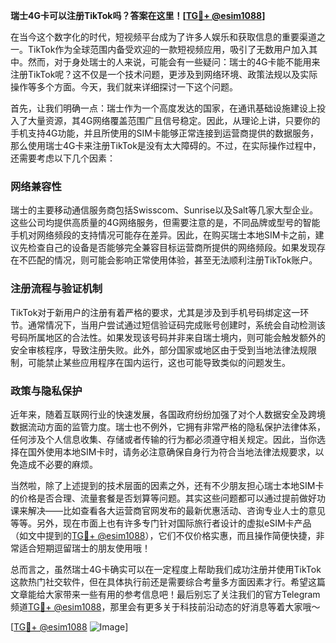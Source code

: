 **瑞士4G卡可以注册TikTok吗？答案在这里！[[TG💪+ @esim1088](https://t.me/s/esim1088)]**

在当今这个数字化的时代，短视频平台成为了许多人娱乐和获取信息的重要渠道之一。TikTok作为全球范围内备受欢迎的一款短视频应用，吸引了无数用户加入其中。然而，对于身处瑞士的人来说，可能会有一些疑问：瑞士的4G卡能不能用来注册TikTok呢？这不仅是一个技术问题，更涉及到网络环境、政策法规以及实际操作等多个方面。今天，我们就来详细探讨一下这个问题。

首先，让我们明确一点：瑞士作为一个高度发达的国家，在通讯基础设施建设上投入了大量资源，其4G网络覆盖范围广且信号稳定。因此，从理论上讲，只要你的手机支持4G功能，并且所使用的SIM卡能够正常连接到运营商提供的数据服务，那么使用瑞士4G卡来注册TikTok是没有太大障碍的。不过，在实际操作过程中，还需要考虑以下几个因素：

### 网络兼容性

瑞士的主要移动通信服务商包括Swisscom、Sunrise以及Salt等几家大型企业。这些公司均提供高质量的4G网络服务，但需要注意的是，不同品牌或型号的智能手机对网络频段的支持情况可能存在差异。因此，在购买瑞士本地SIM卡之前，建议先检查自己的设备是否能够完全兼容目标运营商所提供的网络频段。如果发现存在不匹配的情况，则可能会影响正常使用体验，甚至无法顺利注册TikTok账户。

### 注册流程与验证机制

TikTok对于新用户的注册有着严格的要求，尤其是涉及到手机号码绑定这一环节。通常情况下，当用户尝试通过短信验证码完成账号创建时，系统会自动检测该号码所属地区的合法性。如果发现该号码并非来自瑞士境内，则可能会触发额外的安全审核程序，导致注册失败。此外，部分国家或地区由于受到当地法律法规限制，可能禁止某些应用程序在国内运行，这也可能导致类似的问题发生。

### 政策与隐私保护

近年来，随着互联网行业的快速发展，各国政府纷纷加强了对个人数据安全及跨境数据流动方面的监管力度。瑞士也不例外，它拥有非常严格的隐私保护法律体系，任何涉及个人信息收集、存储或者传输的行为都必须遵守相关规定。因此，当你选择在国外使用本地SIM卡时，请务必注意确保自身行为符合当地法律法规要求，以免造成不必要的麻烦。

当然啦，除了上述提到的技术层面的因素之外，还有不少朋友担心瑞士本地SIM卡的价格是否合理、流量套餐是否划算等问题。其实这些问题都可以通过提前做好功课来解决——比如查看各大运营商官网发布的最新优惠活动、咨询专业人士的意见等等。另外，现在市面上也有许多专门针对国际旅行者设计的虚拟eSIM卡产品（如文中提到的[TG💪+ @esim1088](https://t.me/s/esim1088)），它们不仅价格实惠，而且操作简便快捷，非常适合短期逗留瑞士的朋友使用哦！

总而言之，虽然瑞士4G卡确实可以在一定程度上帮助我们成功注册并使用TikTok这款热门社交软件，但在具体执行前还是需要综合考量多方面因素才行。希望这篇文章能给大家带来一些有用的参考信息吧！最后别忘了关注我们的官方Telegram频道[TG💪+ @esim1088](https://t.me/s/esim1088)，那里会有更多关于科技前沿动态的好消息等着大家哦～  

[[TG💪+ @esim1088](https://t.me/s/esim1088) ![Image](https://i.postimg.cc/4NQfJmqS/Snipaste-2025-05-13-00-14-12.png)]